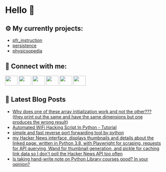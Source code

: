 # Hello 👋

## ⚙️ My currently projects:
- [pfr_instruction](https://github.com/bullbesh/pfr_instruction)
- [persistence](https://github.com/bullbesh/persistence)
- [physicsopedia](https://github.com/bullbesh/physicsopedia)

## 🔎 Connect with me:
[<img height="32" width="40" src="https://cdn.jsdelivr.net/npm/simple-icons@v5/icons/telegram.svg" />](https://t.me/bullbesh)
[<img height="32" width="40" src="https://cdn.jsdelivr.net/npm/simple-icons@v5/icons/vk.svg" />](https://vk.com/bullbesh)
[<img height="32" width="40" src="https://cdn.jsdelivr.net/npm/simple-icons@v5/icons/twitter.svg" />](https://twitter.com/bullbesh1)
[<img height="32" width="40" src="https://cdn.jsdelivr.net/npm/simple-icons@v5/icons/instagram.svg" />](https://www.instagram.com/bullbesh)
[<img height="32" width="40" src="https://cdn.jsdelivr.net/npm/simple-icons@v5/icons/reddit.svg" />](https://www.reddit.com/user/bullbesh)
[<img height="32" width="40" src="https://cdn.jsdelivr.net/npm/simple-icons@v5/icons/youtube.svg" />](https://www.youtube.com/channel/UCtfjRs6uzgq5mfm8S06WTcg)

## 📕 Latest Blog Posts
<!-- BLOG-POST-LIST:START -->
- [Why does one of these array initialization work and not the other??? &lpar;they print out the same and have the same dimensions but one produces the wrong result&rpar;](https://www.reddit.com/r/Python/comments/ttizqg/why_does_one_of_these_array_initialization_work/)
- [Automated WiFi Hacking Script In Python - Tutorial](https://www.reddit.com/r/Python/comments/tticqk/automated_wifi_hacking_script_in_python_tutorial/)
- [simple and fast reverse port forwarding tool by python](https://www.reddit.com/r/Python/comments/ttht7k/simple_and_fast_reverse_port_forwarding_tool_by/)
- [my Hacker News interface, displays thumbnails and details about the linked page. written in Python 3.8, with Playwright for scraping, requests for API querying, Wand for thumbnail generation, and pickle for caching link data so I don&#39;t poll the Hacker News API too often](https://www.reddit.com/r/Python/comments/tthmk7/my_hacker_news_interface_displays_thumbnails_and/)
- [Is taking hand-write note on Python Library courses good? In your opinion?](https://www.reddit.com/r/Python/comments/ttfj0z/is_taking_handwrite_note_on_python_library/)
<!-- BLOG-POST-LIST:END -->
